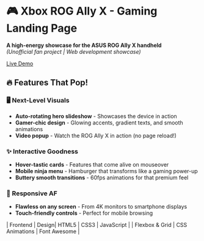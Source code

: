 # 🎮 Xbox ROG Ally X - Gaming Landing Page 

**A high-energy showcase for the ASUS ROG Ally X handheld**  
*(Unofficial fan project | Web development showcase)*  

[Live Demo](https://olamoyegunabdulsalam.github.io/Xbox-Rog-Ally-X/)  


## 🔥 Features That Pop!

### 🖥️ Next-Level Visuals
- **Auto-rotating hero slideshow** - Showcases the device in action
- **Gamer-chic design** - Glowing accents, gradient texts, and smooth animations
- **Video popup** - Watch the ROG Ally X in action (no page reload!)

### ✨ Interactive Goodness
- **Hover-tastic cards** - Features that come alive on mouseover
- **Mobile ninja menu** - Hamburger that transforms like a gaming power-up
- **Buttery smooth transitions** - 60fps animations for that premium feel

### 📱 Responsive AF
- **Flawless on any screen** - From 4K monitors to smartphone displays
- **Touch-friendly controls** - Perfect for mobile browsing


| Frontend | Design| HTML5 | CSS3 | JavaScript |
| Flexbox & Grid | CSS Animations | Font Awesome |

 

